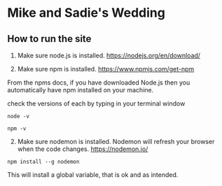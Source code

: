 # Mike and Sadie's Wedding

## How to run the site
1. Make sure node.js is installed.
https://nodejs.org/en/download/

2. Make sure npm is installed. 
https://www.npmjs.com/get-npm

From the npms docs, if you have downloaded Node.js then you automatically have npm installed on your machine.

check the versions of each by typing in your terminal window

```
node -v
```

```
npm -v
``` 

2. Make sure nodemon is installed. Nodemon will refresh your browser when the code changes.
https://nodemon.io/

```
npm install --g nodemon
```
This will install a global variable, that is ok and as intended. 

